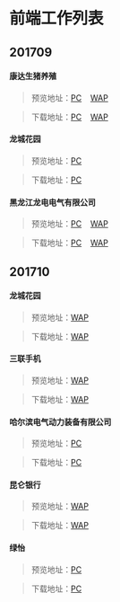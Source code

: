 # 前端工作列表

## 201709

#### 康达生猪养殖
>预览地址：<a href="https://wzs28150.github.io/homework/201709/www.kangda.com/kangda.com/">PC</a>&nbsp;&nbsp;&nbsp;&nbsp;<a href="https://wzs28150.github.io/homework/201709/www.kangda.com/wap.kangda.com/">WAP</a>

>下载地址：<a href="https://wzs28150.github.io/homework/201709/www.kangda.com/kangda.com/kangda.com.rar">PC</a>&nbsp;&nbsp;&nbsp;&nbsp;<a href="https://wzs28150.github.io/homework/201709/www.kangda.com/wap.kangda.com/wap.kangda.com.rar">WAP</a>

#### 龙城花园

>预览地址：<a href="https://wzs28150.github.io/homework/201709/www.kangda.com/kangda.com/">PC</a>

>下载地址：<a href="https://wzs28150.github.io/homework/201709/www.kangda.com/kangda.com/www.longcheng.com.rar">PC</a>

#### 黑龙江龙电电气有限公司

>预览地址：<a href="https://wzs28150.github.io/homework/201709/www.longdian.com/longdian/">PC</a>&nbsp;&nbsp;&nbsp;&nbsp;<a href="https://wzs28150.github.io/homework/201709/www.longdian.com/wap.longdian/">WAP</a>

>下载地址：<a href="https://wzs28150.github.io/homework/201709/www.longdian.com/longdian/longdian.rar">PC</a>&nbsp;&nbsp;&nbsp;&nbsp;<a href="https://wzs28150.github.io/homework/201709/www.longdian.com/wap.longdian/wap.longdian.rar">WAP</a>



## 201710

#### 龙城花园

>预览地址：<a href="https://wzs28150.github.io/homework/201710/wap.longcheng.com/">WAP</a>

>下载地址：<a href="https://wzs28150.github.io/homework/201710/wap.longcheng.com/wap.longcheng.com.rar">WAP</a>

#### 三联手机

>预览地址：<a href="https://wzs28150.github.io/homework/201710/wap.sanlian.com/">WAP</a>

>下载地址：<a href="https://wzs28150.github.io/homework/201710/wap.sanlian.com/wap.sanlian.com.rar">WAP</a>

#### 哈尔滨电气动力装备有限公司

>预览地址：<a href="https://wzs28150.github.io/homework/201710/www.hddz.com/">PC</a>

>下载地址：<a href="https://wzs28150.github.io/homework/201710/www.hddz.com/www.hddz.com.rar">PC</a>

#### 昆仑银行

>预览地址：<a href="https://wzs28150.github.io/homework/201710/www.kunlun.com/">WAP</a>

>下载地址：<a href="https://wzs28150.github.io/homework/201710/www.kunlun.com/www.kunlun.com.rar">WAP</a>

#### 绿怡

>预览地址：<a href="https://wzs28150.github.io/homework/201710/www.lvyi.com/">PC</a>

>下载地址：<a href="https://wzs28150.github.io/homework/201710/www.lvyi.com/www.lvyi.com.rar">PC</a>
